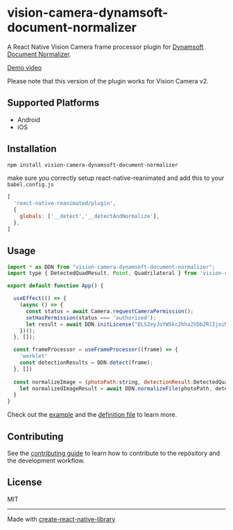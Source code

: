 # vision-camera-dynamsoft-document-normalizer

A React Native Vision Camera frame processor plugin for [Dynamsoft Document Normalizer](https://www.dynamsoft.com/document-normalizer/docs/).

[Demo video](https://user-images.githubusercontent.com/5462205/200720562-a7b91e06-cf6c-4235-a8cd-ef200012a42a.MP4)

Please note that this version of the plugin works for Vision Camera v2.

## Supported Platforms

* Android
* iOS

## Installation

```sh
npm install vision-camera-dynamsoft-document-normalizer
```

make sure you correctly setup react-native-reanimated and add this to your `babel.config.js`

```js
[
  'react-native-reanimated/plugin',
  {
    globals: ['__detect','__detectAndNormalize'],
  },
]
```


## Usage

```js
import * as DDN from "vision-camera-dynamsoft-document-normalizer";
import type { DetectedQuadResult, Point, Quadrilateral } from 'vision-camera-dynamsoft-document-normalizer';

export default function App() {

  useEffect(() => {
    (async () => {
      const status = await Camera.requestCameraPermission();
      setHasPermission(status === 'authorized');
      let result = await DDN.initLicense("DLS2eyJoYW5kc2hha2VDb2RlIjoiMjAwMDAxLTE2NDk4Mjk3OTI2MzUiLCJvcmdhbml6YXRpb25JRCI6IjIwMDAwMSIsInNlc3Npb25QYXNzd29yZCI6IndTcGR6Vm05WDJrcEQ5YUoifQ=="); // init license. Apply for a 30-day trial license here: https://www.dynamsoft.com/customer/license/trialLicense/?product=ddn
    })();
  }, []);

  const frameProcessor = useFrameProcessor((frame) => {
    'worklet'
    const detectionResults = DDN.detect(frame);
  }, [])
  
  const normalizeImage = (photoPath:string, detectionResult:DetectedQuadResult) => {
    let normalizedImageResult = await DDN.normalizeFile(photoPath, detectionResult.location,{saveNormalizationResultAsFile:true});
  }
}

```

Check out the [example](https://github.com/tony-xlh/vision-camera-dynamsoft-document-normalizer/tree/main/example) and the [definition file](https://github.com/tony-xlh/vision-camera-dynamsoft-document-normalizer/blob/main/src/index.tsx) to learn more.

## Contributing

See the [contributing guide](CONTRIBUTING.md) to learn how to contribute to the repository and the development workflow.

## License

MIT

---

Made with [create-react-native-library](https://github.com/callstack/react-native-builder-bob)
